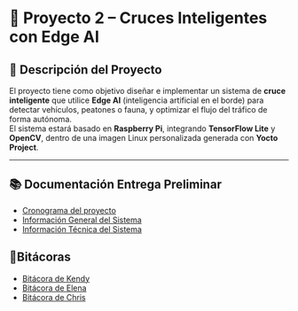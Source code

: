 # 🚦 Proyecto 2 – Cruces Inteligentes con Edge AI  

## 📘 Descripción del Proyecto  
El proyecto tiene como objetivo diseñar e implementar un sistema de **cruce inteligente** que utilice **Edge AI** (inteligencia artificial en el borde) para detectar vehículos, peatones o fauna, y optimizar el flujo del tráfico de forma autónoma.  
El sistema estará basado en **Raspberry Pi**, integrando **TensorFlow Lite** y **OpenCV**, dentro de una imagen Linux personalizada generada con **Yocto Project**.

---
## 📚 Documentación Entrega Preliminar
- [Cronograma del proyecto](docs/CRONOGRAMA.md)
- [Información General del Sistema](docs/INFORMACION-GENERAL.md)
- [Información Técnica del Sistema](docs/INFORMACION-TECNICA.md)

## 📝Bitácoras
- [Bitácora de Kendy](docs/BITACORA-KENDY.md)
- [Bitácora de Elena](docs/BITACORA-ELENA.md)
- [Bitácora de Chris](docs/BITACORA-CHRIS.md)

